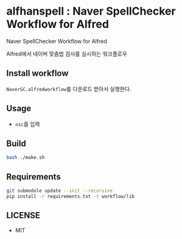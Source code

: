 alfhanspell : Naver SpellChecker Workflow for Alfred
==============

Naver SpellChecker Workflow for Alfred

Alfred에서 네이버 맞춤법 검사를 실시하는 워크플로우

Install workflow
--------------
 `NaverSC.alfredworkflow`를 다운로드 받아서 실행한다.

Usage
--------------
* `nsc`를 입력

Build
--------------
```bash
bash ./make.sh
```

Requirements
--------------

```bash
git submodule update --init --recursive
pip install -r requirements.txt -t workflow/lib
```

LICENSE
--------------
 - MIT